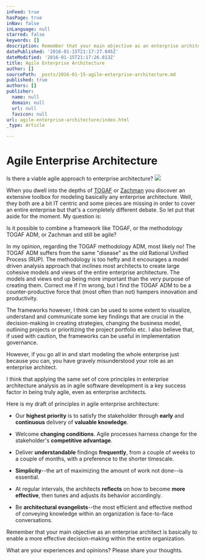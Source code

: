 ```yaml
---
inFeed: true
hasPage: true
inNav: false
inLanguage: null
starred: false
keywords: []
description: Remember that your main objective as an enterprise architect is basically to enable a more effective decision-making within the entire organization.
datePublished: '2016-01-15T21:17:27.045Z'
dateModified: '2016-01-15T21:17:26.813Z'
title: Agile Enterprise Architecture
author: []
sourcePath: _posts/2016-01-15-agile-enterprise-architecture.md
published: true
authors: []
publisher:
  name: null
  domain: null
  url: null
  favicon: null
url: agile-enterprise-architecture/index.html
_type: Article

---
```

# Agile Enterprise Architecture

Is there a viable agile approach to enterprise architecture?
![](https://the-grid-user-content.s3-us-west-2.amazonaws.com/e37ffa35-72cf-45a2-bd4b-35d8e88d1aa6.jpg)

When you dwell into the depths of [TOGAF][0] or [Zachman][1] you discover an extensive toolbox for modeling basically any enterprise architecture. Well, they both are a bit IT centric and some pieces are missing in order to cover an entire enterprise but that's a completely different debate. So let put that aside for the moment. My question is:

Is it possible to combine a framework like TOGAF, or the methodology TOGAF ADM, or Zachman and still be agile?

In my opinion, regarding the TOGAF methodology ADM, most likely no! The TOGAF ADM suffers from the same "disease" as the old Rational Unified Process (RUP). The methodology is too hefty and it encourages a model driven analysis approach that inclines most architects to create large cohesive models and views of the entire enterprise architecture. The models and views end up being more important than the very purpose of creating them. Correct me if I'm wrong, but I find the TOGAF ADM to be a counter-productive force that (most often than not) hampers innovation and productivity.

The frameworks however, I think can be used to some extent to visualize, understand and communicate some key findings that are crucial in the decision-making in creating strategies, changing the business model, outlining projects or prioritizing the project portfolio etc. I also believe that, if used with caution, the frameworks can be useful in implementation governance.

However, if you go all in and start modeling the whole enterprise just because you can, you have gravely misunderstood your role as an enterprise architect.

I think that applying the same set of core principles in enterprise architecture analysis as in agile software development is a key success factor in being truly agile, even as enterprise architects.

Here is my draft of principles in agile enterprise architecture:

* Our **highest priority** is to satisfy the stakeholder through **early** and **continuous** delivery of **valuable knowledge**.

* Welcome **changing conditions**. Agile processes harness change for the stakeholder's **competitive advantage**.

* Deliver **understandable** findings **frequently**, from a couple of weeks to a couple of months, with a preference to the shorter timescale.

* **Simplicity**--the art of maximizing the amount of work not done--is essential.

* At regular intervals, the architects **reflects** on how to become **more effective**, then tunes and adjusts its behavior accordingly.

* Be **architectural evangelists**--the most efficient and effective method of conveying knowledge within an organization is face-to-face conversations.

Remember that your main objective as an enterprise architect is basically to enable a more effective decision-making within the entire organization.

What are your experiences and opinions? Please share your thoughts.

[0]: http://www.opengroup.org/subjectareas/enterprise/togaf
[1]: http://www.zachman.com/about-the-zachman-framework